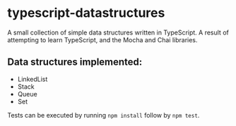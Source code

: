 # typescript-datastructures

A small collection of simple data structures written in TypeScript. A result of attempting to learn TypeScript, and the Mocha and Chai libraries.

## Data structures implemented:

- LinkedList
- Stack
- Queue
- Set

Tests can be executed by running `npm install` follow by `npm test`.
